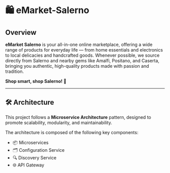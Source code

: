 # 🛍️ eMarket-Salerno
## Overview

**eMarket Salerno** is your all-in-one online marketplace, offering a wide range of products for everyday life — from home essentials and electronics to local delicacies and handcrafted goods. Whenever possible, we source directly from Salerno and nearby gems like Amalfi, Positano, and Caserta, bringing you authentic, high-quality products made with passion and tradition.


**Shop smart, shop Salerno! 🛒** 

----

## 🛠️ Architecture 
This project follows a **Microservice Architecture** pattern, designed to promote scalability, modularity, and maintainability. 

The architecture is composed of the following key components:
 - 📦 Microservices  
 - 🗂️ Configuration Service
 - 🔍 Discovery Service
 - 🌐 API Gateway
